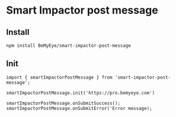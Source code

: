 # Smart Impactor post message

## Install
```
npm install BeMyEye/smart-impactor-post-message
```

## Init
```
import { smartImpactorPostMessage } from 'smart-impactor-post-message'; 

smartImpactorPostMessage.init('https://pro.bemyeye.com')

smartImpactorPostMessage.onSubmitSuccess();
smartImpactorPostMessage.onSubmitError('Error message);
```
